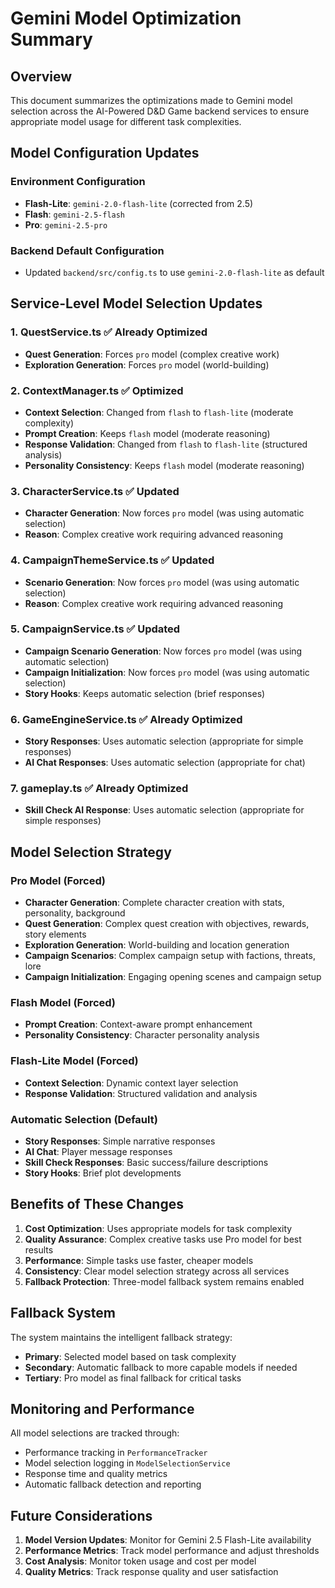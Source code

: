 # Gemini Model Optimization Summary

## Overview
This document summarizes the optimizations made to Gemini model selection across the AI-Powered D&D Game backend services to ensure appropriate model usage for different task complexities.

## Model Configuration Updates

### Environment Configuration
- **Flash-Lite**: `gemini-2.0-flash-lite` (corrected from 2.5)
- **Flash**: `gemini-2.5-flash` 
- **Pro**: `gemini-2.5-pro`

### Backend Default Configuration
- Updated `backend/src/config.ts` to use `gemini-2.0-flash-lite` as default

## Service-Level Model Selection Updates

### 1. **QuestService.ts** ✅ Already Optimized
- **Quest Generation**: Forces `pro` model (complex creative work)
- **Exploration Generation**: Forces `pro` model (world-building)

### 2. **ContextManager.ts** ✅ Optimized
- **Context Selection**: Changed from `flash` to `flash-lite` (moderate complexity)
- **Prompt Creation**: Keeps `flash` model (moderate reasoning)
- **Response Validation**: Changed from `flash` to `flash-lite` (structured analysis)
- **Personality Consistency**: Keeps `flash` model (moderate reasoning)

### 3. **CharacterService.ts** ✅ Updated
- **Character Generation**: Now forces `pro` model (was using automatic selection)
- **Reason**: Complex creative work requiring advanced reasoning

### 4. **CampaignThemeService.ts** ✅ Updated
- **Scenario Generation**: Now forces `pro` model (was using automatic selection)
- **Reason**: Complex creative work requiring advanced reasoning

### 5. **CampaignService.ts** ✅ Updated
- **Campaign Scenario Generation**: Now forces `pro` model (was using automatic selection)
- **Campaign Initialization**: Now forces `pro` model (was using automatic selection)
- **Story Hooks**: Keeps automatic selection (brief responses)

### 6. **GameEngineService.ts** ✅ Already Optimized
- **Story Responses**: Uses automatic selection (appropriate for simple responses)
- **AI Chat Responses**: Uses automatic selection (appropriate for chat)

### 7. **gameplay.ts** ✅ Already Optimized
- **Skill Check AI Response**: Uses automatic selection (appropriate for simple responses)

## Model Selection Strategy

### **Pro Model** (Forced)
- **Character Generation**: Complete character creation with stats, personality, background
- **Quest Generation**: Complex quest creation with objectives, rewards, story elements
- **Exploration Generation**: World-building and location generation
- **Campaign Scenarios**: Complex campaign setup with factions, threats, lore
- **Campaign Initialization**: Engaging opening scenes and campaign setup

### **Flash Model** (Forced)
- **Prompt Creation**: Context-aware prompt enhancement
- **Personality Consistency**: Character personality analysis

### **Flash-Lite Model** (Forced)
- **Context Selection**: Dynamic context layer selection
- **Response Validation**: Structured validation and analysis

### **Automatic Selection** (Default)
- **Story Responses**: Simple narrative responses
- **AI Chat**: Player message responses
- **Skill Check Responses**: Basic success/failure descriptions
- **Story Hooks**: Brief plot developments

## Benefits of These Changes

1. **Cost Optimization**: Uses appropriate models for task complexity
2. **Quality Assurance**: Complex creative tasks use Pro model for best results
3. **Performance**: Simple tasks use faster, cheaper models
4. **Consistency**: Clear model selection strategy across all services
5. **Fallback Protection**: Three-model fallback system remains enabled

## Fallback System

The system maintains the intelligent fallback strategy:
- **Primary**: Selected model based on task complexity
- **Secondary**: Automatic fallback to more capable models if needed
- **Tertiary**: Pro model as final fallback for critical tasks

## Monitoring and Performance

All model selections are tracked through:
- Performance tracking in `PerformanceTracker`
- Model selection logging in `ModelSelectionService`
- Response time and quality metrics
- Automatic fallback detection and reporting

## Future Considerations

1. **Model Version Updates**: Monitor for Gemini 2.5 Flash-Lite availability
2. **Performance Metrics**: Track model performance and adjust thresholds
3. **Cost Analysis**: Monitor token usage and cost per model
4. **Quality Metrics**: Track response quality and user satisfaction

